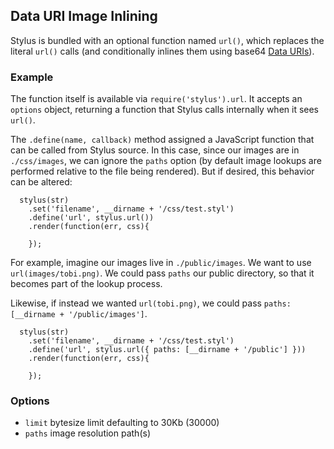 ## Data URI Image Inlining

Stylus is bundled with an optional function named `url()`, which replaces the literal `url()` calls (and conditionally inlines them using base64 [Data URIs](http://en.wikipedia.org/wiki/Data_URI_scheme)).

### Example

The function itself is available via `require('stylus').url`. It accepts an `options` object, returning a function that Stylus calls internally when it sees `url()`.

The `.define(name, callback)` method assigned a JavaScript function that can be called from Stylus source. In this case, since our images are in `./css/images`,  we can ignore the `paths` option (by default image lookups are performed relative to the file being rendered).  But if desired, this behavior can be altered:

      stylus(str)
        .set('filename', __dirname + '/css/test.styl')
        .define('url', stylus.url())
        .render(function(err, css){
    
        });

For example, imagine our images live in `./public/images`.  We want to use `url(images/tobi.png)`.  We could pass `paths` our public directory, so that it becomes part of the lookup process. 

Likewise, if instead we wanted `url(tobi.png)`, we could pass `paths: [__dirname + '/public/images']`.

      stylus(str)
        .set('filename', __dirname + '/css/test.styl')
        .define('url', stylus.url({ paths: [__dirname + '/public'] }))
        .render(function(err, css){
          
        });
  
### Options

  - `limit` bytesize limit defaulting to 30Kb (30000)
  - `paths` image resolution path(s)